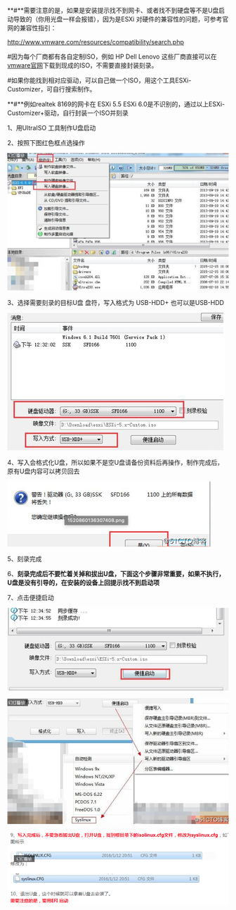 **#**需要注意的是，如果是安装提示找不到网卡、或者找不到硬盘等不是U盘启动导致的（你用光盘一样会报错），因为是ESXi 对硬件的兼容性的问题，可参考官网的兼容性指引：

<http://www.vmware.com/resources/compatibility/search.php>

\#因为每个厂商都有各自定制ISO，例如 HP Dell  Lenovo 这些厂商直接可以在[vmware官网](http://www.vmware.com/)下载到现成的ISO，不需要直接封装刻录。

\#如果你能找到相对应驱动，可以自己做一个ISO，用这个工具ESXi-Customizer，可自行搜索制作。

**#**例如realtek 8169的网卡在 ESXi 5.5 ESXi 6.0是不识别的，通过以上ESXi-Customizer+驱动，自行封装一个ISO并刻录


1、用UltraISO 工具制作U盘启动

2、按照下图红色框点选操作

![image-20190315110944976](../images/image-20190315110944976.png)

3、选择需要刻录的目标U盘 盘符，写入格式为 USB-HDD+ 也可以是USB-HDD

![image-20190315111629647](../images/image-20190315111629647.png)

4、写入会格式化U盘，所以如果不是空U盘请备份资料后再操作，制作完成后，原有U盘内容可以拷贝回去

![image-20190315111705244](../images/image-20190315111705244.png)

5、刻录完成

6、**刻录完成后不要忙着关掉和拔出U盘，下面这个步骤非常重要，如果不执行，U盘是没有引导的，在安装的设备上回提示找不到启动项**

7、点击便捷启动

![image-20190315111730790](../images/image-20190315111730790.png)

![image-20190315111748016](../images/image-20190315111748016.png)

![image-20190315111819992](../images/image-20190315111819992.png)